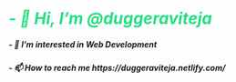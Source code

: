 <h1> <b> <i  style="color:#26de81 !important;" > - 👋 Hi, I’m @duggeraviteja </i> </b> </h1>
    <h5> <i>- 👀 I’m interested in Web Development</i> </h5>    
    <h5> <i>- 📫 How to reach me  https://duggeraviteja.netlify.com/  </i> </h5>
   

<!---
duggeraviteja/duggeraviteja is a ✨ special ✨ repository because its `README.md` (this file) appears on your GitHub profile.
You can click the Preview link to take a look at your changes.
--->
